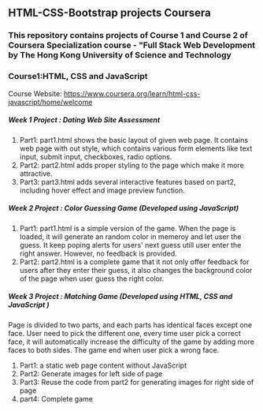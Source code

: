 ## HTML-CSS-Bootstrap projects Coursera

### This repository contains projects of Course 1 and Course 2 of Coursera Specialization course - "Full Stack Web Development by The Hong Kong University of Science and Technology

### Course1:HTML, CSS and JavaScript
Course Website: https://www.coursera.org/learn/html-css-javascript/home/welcome

##### Week 1 Project : Dating Web Site Assessment
1. Part1: part1.html shows the basic layout of given web page. It contains web page with out style, which contains various form elements like text input, submit input, checkboxes, radio options. 
2. Part2: part2.html adds proper styling to the page which make it more attractive.
3. Part3: part3.html adds several interactive features based on part2, including hover effect and image preview function.
##### Week 2 Project : Color Guessing Game (Developed using JavaScript) 
1. Part1: part1.html is a simple version of the game. When the page is loaded, it will generate an random color in memeroy and let user the guess. It keep poping alerts for users' next guess utill user enter the right answer. However, no feedback is provided.
2. Part2: part2.html is a complete game that it not only offer feedback for users after they enter their guess, it also changes the background color of the page when user guess the right color.
##### Week 3 Project : Matching Game (Developed using HTML, CSS and JavaScript )
Page is divided to two parts, and each parts has identical faces except one face. User need to pick the different one, every time user pick a correct face, it will automatically increase the difficulty of the game by adding more faces to both sides. The game end when user pick a wrong face. 
1. Part1: a static web page content without JavaScript
2. Part2: Generate images for left side of page
3. Part3: Reuse the code from part2 for generating images for right side of page
4. part4: Complete game 


